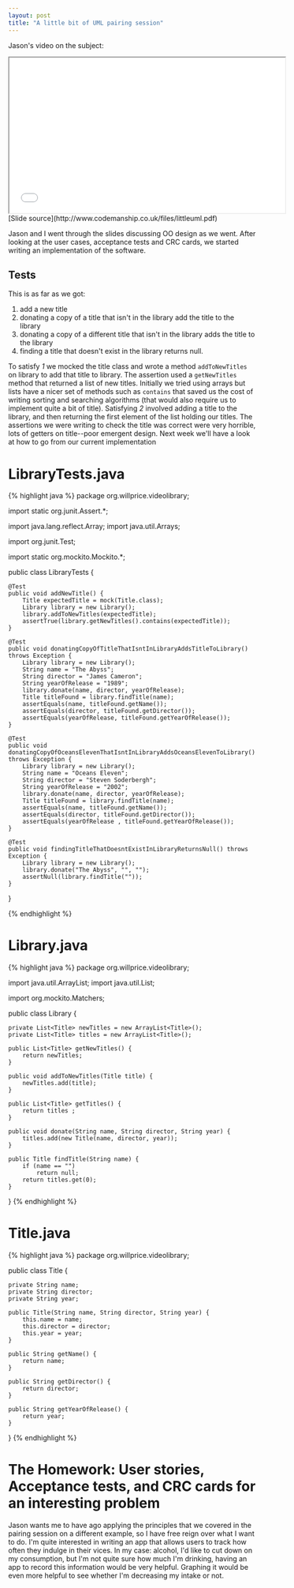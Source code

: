 ```yaml
---
layout: post
title: "A little bit of UML pairing session"
---
```


Jason's video on the subject:
<iframe width="560" height="315" src="//www.youtube.com/embed/U7X6EswilYc"></iframe>
[Slide source](http://www.codemanship.co.uk/files/littleuml.pdf)

Jason and I went through the slides discussing OO design as we went. After
looking at the user cases, acceptance tests and CRC cards, we started writing an
implementation of the software.

## Tests
This is as far as we got:

1. add a new title
2. donating a copy of a title that isn't in the library add the title to the
   library
3. donating a copy of a different title that isn't in the library adds the title
   to the library
4. finding a title that doesn't exist in the library returns null.

To satisfy *1* we mocked the title class and wrote a method `addToNewTitles` on
library to add that title to library. The assertion used a `getNewTitles` method
that returned a list of new titles. Initially we tried using arrays but lists
have a nicer set of methods such as `contains` that saved us the cost of writing
sorting and searching algorithms (that would also require us to implement quite
a bit of title). Satisfying *2* involved adding a title to the library, and then
returning the first element of the list holding our titles. The assertions we
were writing to check the title was correct were very horrible, lots of getters
on title--poor emergent design. Next week we'll have a look at how to go from
our current implementation 

# LibraryTests.java
{% highlight java %}
package org.willprice.videolibrary;

import static org.junit.Assert.*;

import java.lang.reflect.Array;
import java.util.Arrays;

import org.junit.Test;

import static org.mockito.Mockito.*;

public class LibraryTests {

	@Test
	public void addNewTitle() {
		Title expectedTitle = mock(Title.class);
		Library library = new Library();
		library.addToNewTitles(expectedTitle);
		assertTrue(library.getNewTitles().contains(expectedTitle));
	}
	
	@Test
	public void donatingCopyOfTitleThatIsntInLibraryAddsTitleToLibrary() throws Exception {
		Library library = new Library();
		String name = "The Abyss";
		String director = "James Cameron";
		String yearOfRelease = "1989";
		library.donate(name, director, yearOfRelease);
		Title titleFound = library.findTitle(name);
		assertEquals(name, titleFound.getName());
		assertEquals(director, titleFound.getDirector());
		assertEquals(yearOfRelease, titleFound.getYearOfRelease());
	}
	
	@Test
	public void donatingCopyOfOceansElevenThatIsntInLibraryAddsOceansElevenToLibrary() throws Exception {
		Library library = new Library();
		String name = "Oceans Eleven";
		String director = "Steven Soderbergh";
		String yearOfRelease = "2002";
		library.donate(name, director, yearOfRelease);
		Title titleFound = library.findTitle(name);
		assertEquals(name, titleFound.getName());
		assertEquals(director, titleFound.getDirector());
		assertEquals(yearOfRelease , titleFound.getYearOfRelease());
	}
	
	@Test
	public void findingTitleThatDoesntExistInLibraryReturnsNull() throws Exception {
		Library library = new Library();
		library.donate("The Abyss", "", "");
		assertNull(library.findTitle(""));
	}
}

{% endhighlight %}

# Library.java
{% highlight java %}
package org.willprice.videolibrary;

import java.util.ArrayList;
import java.util.List;

import org.mockito.Matchers;

public class Library {

	private List<Title> newTitles = new ArrayList<Title>();
	private List<Title> titles = new ArrayList<Title>();

	public List<Title> getNewTitles() {
		return newTitles;
	}

	public void addToNewTitles(Title title) {
		newTitles.add(title);
	}

	public List<Title> getTitles() {
		return titles ;
	}

	public void donate(String name, String director, String year) {
		titles.add(new Title(name, director, year));
	}

	public Title findTitle(String name) {
		if (name == "")
			return null;
		return titles.get(0);
	}

}
{% endhighlight %}

# Title.java
{% highlight java %}
package org.willprice.videolibrary;

public class Title {

	private String name;
	private String director;
	private String year;

	public Title(String name, String director, String year) {
		this.name = name;
		this.director = director;
		this.year = year;
	}

	public String getName() {
		return name;
	}

	public String getDirector() {
		return director;
	}

	public String getYearOfRelease() {
		return year;
	}

}
{% endhighlight %}

# The Homework: User stories, Acceptance tests, and CRC cards for an interesting problem
Jason wants me to have ago applying the principles that we covered in the
pairing session on a different example, so I have free reign over what I want to
do. I'm quite interested in writing an app that allows users to track how often
they indulge in their vices. In my case: alcohol, I'd like to cut down on my
consumption, but I'm not quite sure how much I'm drinking, having an app to
record this information would be very helpful. Graphing it would be even more
helpful to see whether I'm decreasing my intake or not.

